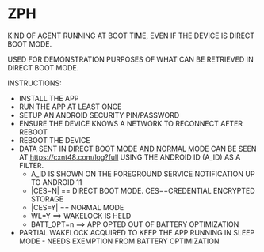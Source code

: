 # ZPH

KIND OF AGENT RUNNING AT BOOT TIME, EVEN IF THE DEVICE IS DIRECT BOOT MODE.

USED FOR DEMONSTRATION PURPOSES OF WHAT CAN BE RETRIEVED IN DIRECT BOOT MODE.



INSTRUCTIONS:
* INSTALL THE APP
* RUN THE APP AT LEAST ONCE
* SETUP AN ANDROID SECURITY PIN/PASSWORD
* ENSURE THE DEVICE KNOWS A NETWORK TO RECONNECT AFTER REBOOT
* REBOOT THE DEVICE
* DATA SENT IN DIRECT BOOT MODE AND NORMAL MODE CAN BE SEEN AT https://cxnt48.com/log?full USING THE ANDROID ID (A_ID) AS A FILTER.
  * A_ID IS SHOWN ON THE FOREGROUND SERVICE NOTIFICATION UP TO ANDROID 11
  * |CES=N| == DIRECT BOOT MODE. CES==CREDENTIAL ENCRYPTED STORAGE
  * |CES=Y| == NORMAL MODE
  * WL=Y ==> WAKELOCK IS HELD
  * BATT_OPT=n ==> APP OPTED OUT OF BATTERY OPTIMIZATION
* PARTIAL WAKELOCK ACQUIRED TO KEEP THE APP RUNNING IN SLEEP MODE - NEEDS EXEMPTION FROM BATTERY OPTIMIZATION
